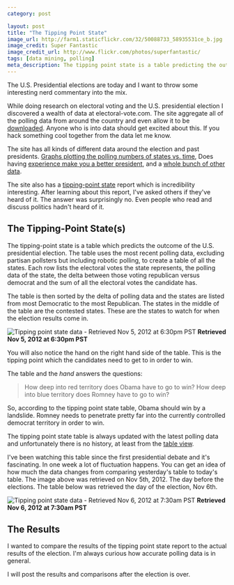 ```yaml
---
category: post

layout: post
title: "The Tipping Point State"
image_url: http://farm1.staticflickr.com/32/50088733_58935531ce_b.jpg
image_credit: Super Fantastic
image_credit_url: http://www.flickr.com/photos/superfantastic/
tags: [data mining, polling]
meta_description: The tipping point state is a table predicting the outcome of the U.S. presidential election.
---
```

The U.S. Presidential elections are today and I want to throw some interesting nerd commentary into the mix.

While doing research on electoral voting and the U.S. presidential election I discovered a wealth of data at electoral-vote.com. The site aggregate all of the polling data from around the country and even allow it to be [downloaded][1]. Anyone who is into data should get excited about this. If you hack something cool together from the data let me know.

The site has all kinds of different data around the election and past presidents. [Graphs plotting the polling numbers of states vs. time][3], Does having [experience make you a better president][4], and a [whole bunch of other data][5].

The site also has a [tipping-point state][6] report which is incredibility interesting. After learning about this report, I've asked others if they've heard of it. The answer was surprisingly no. Even people who read and discuss politics hadn't heard of it.

## The Tipping-Point State(s)

The tipping-point state is a table which predicts the outcome of the U.S. presidential election. The table uses the most recent polling data, excluding partisan pollsters but including robotic polling, to create a table of all the states. Each row lists the electoral votes the state represents, the polling data of the state, the delta between those voting republican versus democrat and the sum of all the electoral votes the candidate has.

The table is then sorted by the delta of polling data and the states are listed from most Democratic to the most Republican. The states in the middle of the table are the contested states. These are the states to watch for when the election results come in.

![Tipping point state data - Retrieved Nov 5, 2012 at 6:30pm PST](http://cl.ly/image/1n2U451W142n/Screen%20shot%202012-11-05%20at%206.30.10%20PM.png)
__Retrieved Nov 5, 2012 at 6:30pm PST__

You will also notice the hand on the right hand side of the table. This is the tipping point which the candidates need to get to in order to win. 

The table and the _hand_ answers the questions:

> How deep into red territory does Obama have to go to win?
> How deep into blue territory does Romney have to go to win?

So, according to the tipping point state table, Obama should win by a landslide. Romney needs to penetrate pretty far into the currently controlled democrat territory in order to win.

The tipping point state table is always updated with the latest polling data and unfortunately there is no history, at least from the [table view][3]. 

I've been watching this table since the first presidential debate and it's fascinating. In one week a lot of fluctuation happens. You can get an idea of how much the data changes from comparing yesterday's table to today's table. The image above was retrieved on Nov 5th, 2012. The day before the elections. The table below was retrieved the day of the election, Nov 6th.

![Tipping point state data - Retrieved Nov 6, 2012 at 7:30am PST](http://cl.ly/image/0V2Y3V050C3A/Screen%20shot%202012-11-06%20at%207.22.30%20AM.png)
__Retrieved Nov 6, 2012 at 7:30am PST__

## The Results

I wanted to compare the results of the tipping point state report to the actual results of the election. I'm always curious how accurate polling data is in general.

I will post the results and comparisons after the election is over.

[1]: http://www.electoral-vote.com/evp2012/Info/data.html
[2]: http://www.electoral-vote.com/evp2012/Pres/EVP_average.html
[3]: http://www.electoral-vote.com/evp2012/Pres/Graphs/all.html
[4]: http://www.electoral-vote.com/evp2012/Info/experience.html
[5]: http://www.electoral-vote.com/evp2012/Info/datagalore.html
[6]: http://www.electoral-vote.com/evp2012/Pres/EVP_average.html
